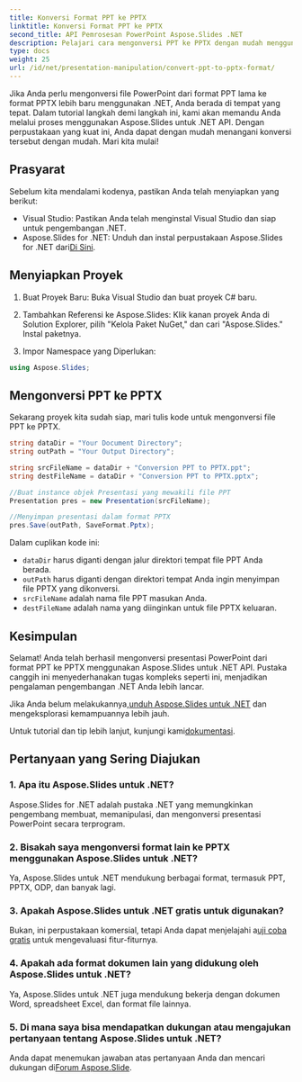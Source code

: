 ```yaml
---
title: Konversi Format PPT ke PPTX
linktitle: Konversi Format PPT ke PPTX
second_title: API Pemrosesan PowerPoint Aspose.Slides .NET
description: Pelajari cara mengonversi PPT ke PPTX dengan mudah menggunakan Aspose.Slides untuk .NET. Panduan langkah demi langkah dengan contoh kode untuk transformasi format yang lancar.
type: docs
weight: 25
url: /id/net/presentation-manipulation/convert-ppt-to-pptx-format/
---
```


Jika Anda perlu mengonversi file PowerPoint dari format PPT lama ke format PPTX lebih baru menggunakan .NET, Anda berada di tempat yang tepat. Dalam tutorial langkah demi langkah ini, kami akan memandu Anda melalui proses menggunakan Aspose.Slides untuk .NET API. Dengan perpustakaan yang kuat ini, Anda dapat dengan mudah menangani konversi tersebut dengan mudah. Mari kita mulai!

## Prasyarat

Sebelum kita mendalami kodenya, pastikan Anda telah menyiapkan yang berikut:

- Visual Studio: Pastikan Anda telah menginstal Visual Studio dan siap untuk pengembangan .NET.
-  Aspose.Slides for .NET: Unduh dan instal perpustakaan Aspose.Slides for .NET dari[Di Sini](https://releases.aspose.com/slides/net/).

## Menyiapkan Proyek

1. Buat Proyek Baru: Buka Visual Studio dan buat proyek C# baru.

2. Tambahkan Referensi ke Aspose.Slides: Klik kanan proyek Anda di Solution Explorer, pilih "Kelola Paket NuGet," dan cari "Aspose.Slides." Instal paketnya.

3. Impor Namespace yang Diperlukan:

```csharp
using Aspose.Slides;
```

## Mengonversi PPT ke PPTX

Sekarang proyek kita sudah siap, mari tulis kode untuk mengonversi file PPT ke PPTX.

```csharp
string dataDir = "Your Document Directory";
string outPath = "Your Output Directory";

string srcFileName = dataDir + "Conversion PPT to PPTX.ppt";
string destFileName = dataDir + "Conversion PPT to PPTX.pptx";

//Buat instance objek Presentasi yang mewakili file PPT
Presentation pres = new Presentation(srcFileName);

//Menyimpan presentasi dalam format PPTX
pres.Save(outPath, SaveFormat.Pptx);
```

Dalam cuplikan kode ini:

- `dataDir` harus diganti dengan jalur direktori tempat file PPT Anda berada.
- `outPath` harus diganti dengan direktori tempat Anda ingin menyimpan file PPTX yang dikonversi.
- `srcFileName` adalah nama file PPT masukan Anda.
- `destFileName` adalah nama yang diinginkan untuk file PPTX keluaran.

## Kesimpulan

Selamat! Anda telah berhasil mengonversi presentasi PowerPoint dari format PPT ke PPTX menggunakan Aspose.Slides untuk .NET API. Pustaka canggih ini menyederhanakan tugas kompleks seperti ini, menjadikan pengalaman pengembangan .NET Anda lebih lancar.

 Jika Anda belum melakukannya,[unduh Aspose.Slides untuk .NET](https://releases.aspose.com/slides/net/) dan mengeksplorasi kemampuannya lebih jauh.

 Untuk tutorial dan tip lebih lanjut, kunjungi kami[dokumentasi](https://reference.aspose.com/slides/net/).

## Pertanyaan yang Sering Diajukan

### 1. Apa itu Aspose.Slides untuk .NET?
Aspose.Slides for .NET adalah pustaka .NET yang memungkinkan pengembang membuat, memanipulasi, dan mengonversi presentasi PowerPoint secara terprogram.

### 2. Bisakah saya mengonversi format lain ke PPTX menggunakan Aspose.Slides untuk .NET?
Ya, Aspose.Slides untuk .NET mendukung berbagai format, termasuk PPT, PPTX, ODP, dan banyak lagi.

### 3. Apakah Aspose.Slides untuk .NET gratis untuk digunakan?
 Bukan, ini perpustakaan komersial, tetapi Anda dapat menjelajahi a[uji coba gratis](https://releases.aspose.com/) untuk mengevaluasi fitur-fiturnya.

### 4. Apakah ada format dokumen lain yang didukung oleh Aspose.Slides untuk .NET?
Ya, Aspose.Slides untuk .NET juga mendukung bekerja dengan dokumen Word, spreadsheet Excel, dan format file lainnya.

### 5. Di mana saya bisa mendapatkan dukungan atau mengajukan pertanyaan tentang Aspose.Slides untuk .NET?
 Anda dapat menemukan jawaban atas pertanyaan Anda dan mencari dukungan di[Forum Aspose.Slide](https://forum.aspose.com/).

